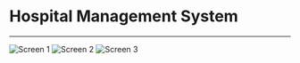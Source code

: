 # Hospital Management System

***
![Screen 1](https://image.ibb.co/dbfrv8/1.png) ![Screen 2](https://image.ibb.co/dfyBv8/2.png) ![Screen 3](https://image.ibb.co/nwKC2o/3.png)
